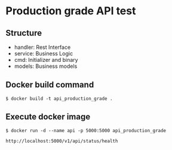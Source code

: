 # Production grade API test

## Structure

- handler: Rest Interface
- service: Business Logic
- cmd: Initializer and binary
- models: Business models

## Docker build command

```
$ docker build -t api_production_grade .
```

## Execute docker image

```
$ docker run -d --name api -p 5000:5000 api_production_grade
```

```
http://localhost:5000/v1/api/status/health
```